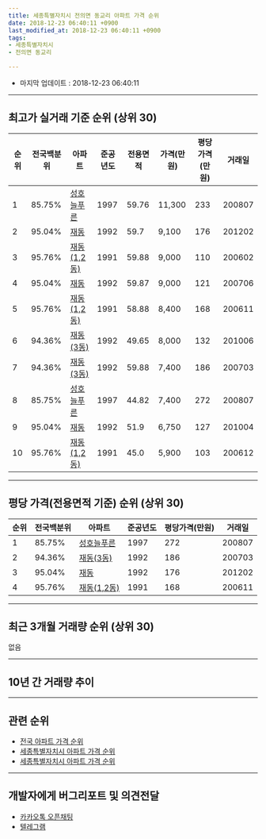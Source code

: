 ```yaml
---
title: 세종특별자치시 전의면 동교리 아파트 가격 순위
date: 2018-12-23 06:40:11 +0900
last_modified_at: 2018-12-23 06:40:11 +0900
tags:
- 세종특별자치시
- 전의면 동교리

---
```


* 마지막 업데이트 : 2018-12-23 06:40:11

---

## 최고가 실거래 기준 순위 (상위 30)


|순위|전국백분위|아파트|준공년도|전용면적|가격(만원)|평당가격(만원)|거래일|
|---|---|---|---|---|---|---|---|
|1|85.75%|[성호늘푸른](https://search.naver.com/search.naver?query=%EC%84%B8%EC%A2%85%ED%8A%B9%EB%B3%84%EC%9E%90%EC%B9%98%EC%8B%9C+%EC%A0%84%EC%9D%98%EB%A9%B4+%EB%8F%99%EA%B5%90%EB%A6%AC+%EC%84%B1%ED%98%B8%EB%8A%98%ED%91%B8%EB%A5%B8)|1997|59.76|11,300|233|200807|
|2|95.04%|[재동](https://search.naver.com/search.naver?query=%EC%84%B8%EC%A2%85%ED%8A%B9%EB%B3%84%EC%9E%90%EC%B9%98%EC%8B%9C+%EC%A0%84%EC%9D%98%EB%A9%B4+%EB%8F%99%EA%B5%90%EB%A6%AC+%EC%9E%AC%EB%8F%99)|1992|59.7|9,100|176|201202|
|3|95.76%|[재동(1,2동)](https://search.naver.com/search.naver?query=%EC%84%B8%EC%A2%85%ED%8A%B9%EB%B3%84%EC%9E%90%EC%B9%98%EC%8B%9C+%EC%A0%84%EC%9D%98%EB%A9%B4+%EB%8F%99%EA%B5%90%EB%A6%AC+%EC%9E%AC%EB%8F%99%281%2C2%EB%8F%99%29)|1991|59.88|9,000|110|200602|
|4|95.04%|[재동](https://search.naver.com/search.naver?query=%EC%84%B8%EC%A2%85%ED%8A%B9%EB%B3%84%EC%9E%90%EC%B9%98%EC%8B%9C+%EC%A0%84%EC%9D%98%EB%A9%B4+%EB%8F%99%EA%B5%90%EB%A6%AC+%EC%9E%AC%EB%8F%99)|1992|59.87|9,000|121|200706|
|5|95.76%|[재동(1,2동)](https://search.naver.com/search.naver?query=%EC%84%B8%EC%A2%85%ED%8A%B9%EB%B3%84%EC%9E%90%EC%B9%98%EC%8B%9C+%EC%A0%84%EC%9D%98%EB%A9%B4+%EB%8F%99%EA%B5%90%EB%A6%AC+%EC%9E%AC%EB%8F%99%281%2C2%EB%8F%99%29)|1991|58.88|8,400|168|200611|
|6|94.36%|[재동(3동)](https://search.naver.com/search.naver?query=%EC%84%B8%EC%A2%85%ED%8A%B9%EB%B3%84%EC%9E%90%EC%B9%98%EC%8B%9C+%EC%A0%84%EC%9D%98%EB%A9%B4+%EB%8F%99%EA%B5%90%EB%A6%AC+%EC%9E%AC%EB%8F%99%283%EB%8F%99%29)|1992|49.65|8,000|132|201006|
|7|94.36%|[재동(3동)](https://search.naver.com/search.naver?query=%EC%84%B8%EC%A2%85%ED%8A%B9%EB%B3%84%EC%9E%90%EC%B9%98%EC%8B%9C+%EC%A0%84%EC%9D%98%EB%A9%B4+%EB%8F%99%EA%B5%90%EB%A6%AC+%EC%9E%AC%EB%8F%99%283%EB%8F%99%29)|1992|59.88|7,400|186|200703|
|8|85.75%|[성호늘푸른](https://search.naver.com/search.naver?query=%EC%84%B8%EC%A2%85%ED%8A%B9%EB%B3%84%EC%9E%90%EC%B9%98%EC%8B%9C+%EC%A0%84%EC%9D%98%EB%A9%B4+%EB%8F%99%EA%B5%90%EB%A6%AC+%EC%84%B1%ED%98%B8%EB%8A%98%ED%91%B8%EB%A5%B8)|1997|44.82|7,400|272|200807|
|9|95.04%|[재동](https://search.naver.com/search.naver?query=%EC%84%B8%EC%A2%85%ED%8A%B9%EB%B3%84%EC%9E%90%EC%B9%98%EC%8B%9C+%EC%A0%84%EC%9D%98%EB%A9%B4+%EB%8F%99%EA%B5%90%EB%A6%AC+%EC%9E%AC%EB%8F%99)|1992|51.9|6,750|127|201004|
|10|95.76%|[재동(1,2동)](https://search.naver.com/search.naver?query=%EC%84%B8%EC%A2%85%ED%8A%B9%EB%B3%84%EC%9E%90%EC%B9%98%EC%8B%9C+%EC%A0%84%EC%9D%98%EB%A9%B4+%EB%8F%99%EA%B5%90%EB%A6%AC+%EC%9E%AC%EB%8F%99%281%2C2%EB%8F%99%29)|1991|45.0|5,900|103|200612|


---

## 평당 가격(전용면적 기준) 순위 (상위 30)


|순위|전국백분위|아파트|준공년도|평당가격(만원)|거래일|
|---|---|---|---|---|---|
|1|85.75%|[성호늘푸른](https://search.naver.com/search.naver?query=%EC%84%B8%EC%A2%85%ED%8A%B9%EB%B3%84%EC%9E%90%EC%B9%98%EC%8B%9C+%EC%A0%84%EC%9D%98%EB%A9%B4+%EB%8F%99%EA%B5%90%EB%A6%AC+%EC%84%B1%ED%98%B8%EB%8A%98%ED%91%B8%EB%A5%B8)|1997|272|200807|
|2|94.36%|[재동(3동)](https://search.naver.com/search.naver?query=%EC%84%B8%EC%A2%85%ED%8A%B9%EB%B3%84%EC%9E%90%EC%B9%98%EC%8B%9C+%EC%A0%84%EC%9D%98%EB%A9%B4+%EB%8F%99%EA%B5%90%EB%A6%AC+%EC%9E%AC%EB%8F%99%283%EB%8F%99%29)|1992|186|200703|
|3|95.04%|[재동](https://search.naver.com/search.naver?query=%EC%84%B8%EC%A2%85%ED%8A%B9%EB%B3%84%EC%9E%90%EC%B9%98%EC%8B%9C+%EC%A0%84%EC%9D%98%EB%A9%B4+%EB%8F%99%EA%B5%90%EB%A6%AC+%EC%9E%AC%EB%8F%99)|1992|176|201202|
|4|95.76%|[재동(1,2동)](https://search.naver.com/search.naver?query=%EC%84%B8%EC%A2%85%ED%8A%B9%EB%B3%84%EC%9E%90%EC%B9%98%EC%8B%9C+%EC%A0%84%EC%9D%98%EB%A9%B4+%EB%8F%99%EA%B5%90%EB%A6%AC+%EC%9E%AC%EB%8F%99%281%2C2%EB%8F%99%29)|1991|168|200611|


---

## 최근 3개월 거래량 순위 (상위 30)

없음

---

## 10년 간 거래량 추이


<div style="width:100%;">
    <canvas id="deal_progress" height="250"></canvas>
</div>

<script>
new Chart(document.getElementById("deal_progress"), {
    type: 'line',
    data: {
        labels: ['200812','200901','200902','200903','200904','200905','200906','200907','200908','200909','200910','200911','200912','201001','201002','201003','201004','201005','201006','201007','201008','201009','201010','201011','201012','201101','201102','201103','201104','201105','201106','201107','201108','201109','201110','201111','201112','201201','201202','201203','201204','201205','201206','201207','201208','201209','201210','201211','201212','201301','201302','201303','201304','201305','201306','201307','201308','201309','201310','201311','201312','201401','201402','201403','201404','201405','201406','201407','201408','201409','201410','201411','201412','201501','201502','201503','201504','201505','201506','201507','201508','201509','201510','201511','201512','201601','201602','201603','201604','201605','201606','201607','201608','201609','201610','201611','201612','201701','201702','201703','201704','201705','201706','201707','201708','201709','201710','201711','201712','201801','201802','201803','201804','201805','201806','201807','201808','201809','201810','201811','201812'],
        datasets: [{
            label: '실거래 수',
            pointRadius: 1,
            data: [1, 29, 3, 41, 2, 2, 3, 0, 4, 18, 3, 2, 2, 3, 1, 2, 2, 0, 1, 0, 4, 2, 2, 2, 11, 9, 1, 30, 14, 21, 13, 0, 6, 6, 5, 3, 7, 1, 4, 4, 2, 3, 2, 1, 0, 1, 3, 3, 1, 8, 1, 8, 6, 5, 9, 3, 4, 4, 3, 5, 1, 2, 3, 4, 3, 4, 3, 3, 2, 1, 9, 5, 6, 2, 1, 2, 4, 3, 9, 3, 4, 3, 6, 2, 1, 2, 2, 1, 0, 2, 2, 2, 3, 2, 1, 3, 4, 1, 1, 3, 2, 1, 3, 2, 1, 1, 0, 1, 1, 0, 0, 3, 0, 1, 3, 1, 1, 1, 0, 0, 0],
            borderColor: "rgba(255, 201, 14, 1)",
            backgroundColor: "rgba(255, 201, 14, 0.5)",
            fill: true,
        }]
    },
    options: {
        responsive: true,
        title: {
            display: true,
            text: '10년간 거래량 추이'
        },
        tooltips: {
            mode: 'index',
            intersect: false,
        },
        hover: {
            mode: 'nearest',
            intersect: true
        },
        scales: {
            xAxes: [{
                display: true,
                scaleLabel: {
                    display: true,
                    labelString: '년/월'
                }
            }],
            yAxes: [{
                display: true,
                ticks: {
                    suggestedMin: 0,
                },
                scaleLabel: {
                    display: true,
                    labelString: '실거래 수'
                }
            }]
        }
    }
});

</script>


---

## 관련 순위

- [전국 아파트 가격 순위](https://inasie.github.io/apt-ranking/전국)
- [세종특별자치시 아파트 가격 순위](https://inasie.github.io/apt-ranking/세종특별자치시)
- [세종특별자치시 아파트 가격 순위](https://inasie.github.io/apt-ranking/세종특별자치시)


---

## 개발자에게 버그리포트 및 의견전달

- [카카오톡 오픈채팅](https://open.kakao.com/o/gLJUAP4)
- [텔레그램](https://t.me/inasie)

